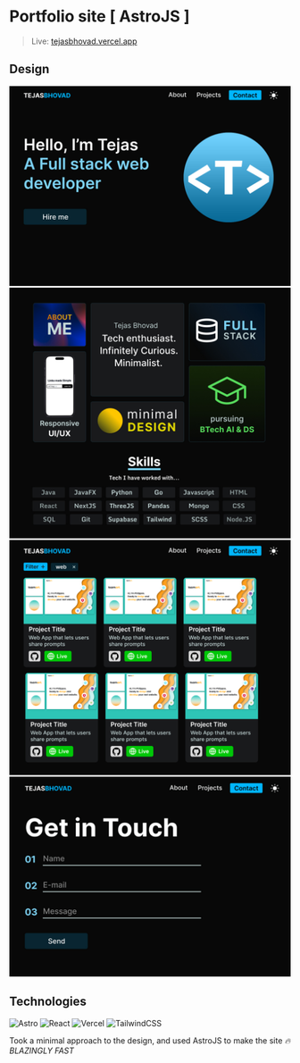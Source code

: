 # Portfolio site [ AstroJS ]

> Live: [tejasbhovad.vercel.app](https://tejasbhovad.vercel.app/)

## Design

![Home](github/images/Home.jpg)
![About](github/images/About.jpg)
![Projects](github/images/Projects.jpg)
![Contact](github/images/Contact.jpg)

## Technologies

![Astro](https://img.shields.io/badge/Astro-0C1222?style=for-the-badge&logo=astro&logoColor=FDFDFE)
![React](https://img.shields.io/badge/React-0C1222?style=for-the-badge&logo=react&logoColor=FDFDFE)
![Vercel](https://img.shields.io/badge/Vercel-0C1222?style=for-the-badge&logo=vercel&logoColor=FDFDFE)
![TailwindCSS](https://img.shields.io/badge/TailwindCSS-0C1222?style=for-the-badge&logo=tailwind-css&logoColor=FDFDFE)

Took a minimal approach to the design, and used AstroJS to make the site <i>🔥BLAZINGLY FAST</i>
